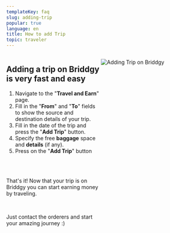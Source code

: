 ```yaml
---
templateKey: faq
slug: adding-trip
popular: true
language: en
title: How to add Trip
topic: traveler
---
```

<!--
Guidelines for making a new FAQ POST
1. Everything inside \\*\\*briddgy-faq-grid\\*\\* class
2. Use \\*\\*col-2\\*\\* and \\*\\*span-2\\*\\* classes to position elements in grid. NOTE: No need for col-1 span-2
3. Use \\*\\*<br/>\\*\\* Tags for adding vertical space
4. Wrap the text in a \*\*<div></div>\*\* To modify its styles
4. Use \*\*text-secondary\*\* class for lighter text. NOTE: It will be added in the website
5. Use **text-center** class for centering the text
6. Use proper headings starting from H2. H1 is reserved for title
7. You can always extend these styles but never make it opinionated about the design: That is never include font-sizes, colors, design elements in it.
-->

<style>
.briddgy-faq-grid{
display:grid;
grid-template-columns:repeat(2, 1fr);
}
.col-2{
grid-column-start: 2;
}
.text-center{
text-align:center;
}
.span-2{
grid-column-end:span 2;
}


</style>

<div class="briddgy-faq-grid">
<div>

## **Adding a trip on Briddgy is very fast and easy**

1. Navigate to the "**Travel and Earn**" page.
2. Fill in the "**From**" and "**To**" fields to show the source and destination details of your trip.
3. Fill in the date of the trip and press the "**Add Trip**" button.
4. Specify the free **baggage** space and **details** (if any).
5. Press on the "**Add Trip**" button

<br/><br/>

<div class='text-secondary'>

That's it! Now that your trip is on Briddgy you can start earning money by traveling.

<br/>

Just contact the orderers and start your amazing journey :)

</div>

</div>

<div class='col-2'>

![Adding Trip on Briddgy](/assets/add_trip.gif "Adding Trip")

</div>

</div>